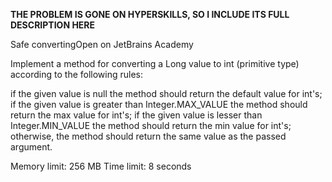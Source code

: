 ******THE PROBLEM IS GONE ON HYPERSKILLS, SO I INCLUDE ITS FULL DESCRIPTION HERE******

Safe convertingOpen on JetBrains Academy

Implement a method for converting a Long value to int (primitive type) according to the following rules:

if the given value is null the method should return the default value for int's;
if the given value is greater than Integer.MAX_VALUE the method should return the max value for int's;
if the given value is lesser than Integer.MIN_VALUE the method should return the min value for int's;
otherwise, the method should return the same value as the passed argument.


Memory limit: 256 MB
Time limit: 8 seconds
